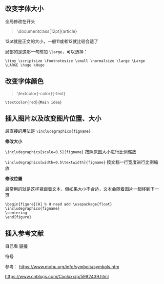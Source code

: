 ## 改变字体大小

全局修改在开头

> \documentclass[12pt]{article}

12pt就是正文的大小，一般11或者12就比较合适了

局部的是这那一句前加 `\large`，可以选择：

`\tiny \scriptsize \footnotesize \small \normalsize \large \Large \LARGE \huge \Huge`

## 改变字体颜色

>  \textcolor{-color}{-text}

`\textcolor{red}{Main idea}`

## 插入图片以及改变图片位置、大小

最直接的用法是  `\includegraphics{figname}`

**修改大小**

`\includegraphics[scale=0.5]{figname}`  按照原图大小进行比例缩放

`\includegraphics[width=0.5\textwidth]{figname}`  按文档一行宽度进行比例缩放

**修改位置**

最常用的就是这样紧跟着文本，但如果大小不合适，文本会随着图片一起移到下一页

```
\begin{figure}[H] % H need add \usepackage{float}
\includegraphics{figname}
\centering
\end{figure}
```

## 插入参考文献

自己看 [链接](https://www.overleaf.com/learn/latex/Bibliography_management_in_LaTeX)





符号

参考： https://www.mohu.org/info/symbols/symbols.htm

https://www.cnblogs.com/Coolxxx/p/5982439.html
